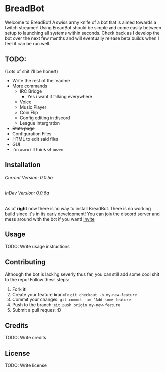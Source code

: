 # BreadBot
Welcome to BreadBot! A swiss army knife of a bot that is aimed towards a twitch streamer! Using BreadBot should be
simple and come easily between setup to launching all systems within seconds. Check back as I develop the bot over
the next few months and will eventually release beta builds when I feel it can be run well.


## TODO: 
(Lots of shit i'll be honest)

- Write the rest of the readme
- More commands
	- IRC Bridge
	    - Yes i want it talking everywhere
	- Voice
	- Music Player
	- Coin Flip
	- Config editing in discord
	- League Intergration
- ~~Stats page~~
- ~~Configuration Files~~
- HTML to edit said files
- GUI
- I'm sure i'll think of more

## Installation

###### Current Version: 0.0.5a
###### InDev Version: [0.0.6a](https://github.com/Birdgeek/BreadBot/tree/0.0.6a)



As of **right** now there is no way to install BreadBot. There is no working build since it's in its early development!
You can join the discord server and mess around with the bot if you want! [Invite](http://www.discord.gg/0sC78ow078EJdwnL)

## Usage

TODO: Write usage instructions

## Contributing
Although the bot is lacking severly thus far, you can still add some cool shit to the repo!
Follow these steps:
 1. Fork it!
 2. Create your feature branch: `git checkout -b my-new-feature`
 3. Commit your changes: `git commit -am 'Add some feature'`
 4. Push to the branch: `git push origin my-new-feature`
 5. Submit a pull request :D


## Credits

TODO: Write credits

## License

TODO: Write license
